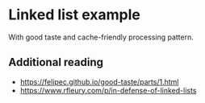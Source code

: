 # Linked list example
With good taste and cache-friendly processing pattern.

## Additional reading
- https://felipec.github.io/good-taste/parts/1.html
- https://www.rfleury.com/p/in-defense-of-linked-lists